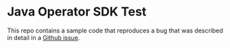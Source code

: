 # Java Operator SDK Test

This repo contains a sample code that reproduces a bug that was described in detail in a [Github issue](https://github.com/operator-framework/java-operator-sdk/issues/2259).  
